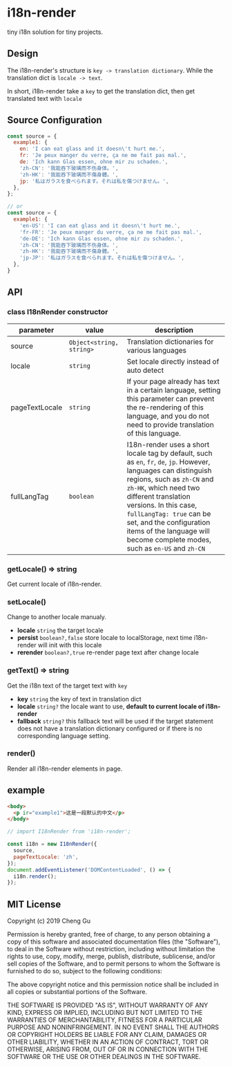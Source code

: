 # i18n-render
tiny i18n solution for tiny projects.

## Design

The i18n-render's structure is `key -> translation dictionary`. While the translation dict is `locale -> text`.

In short, i18n-render take a `key` to get the translation dict, then get translated text with `locale`

## Source Configuration

```js
const source = {
  example1: {
    en: 'I can eat glass and it doesn\'t hurt me.',
    fr: 'Je peux manger du verre, ça ne me fait pas mal.',
    de: 'Ich kann Glas essen, ohne mir zu schaden.',
    'zh-CN': '我能吞下玻璃而不伤身体。',
    'zh-HK': '我能吞下玻璃而不傷身體。',
    jp: '私はガラスを食べられます。それは私を傷つけません。',
  },
};

// or
const source = {
  example1: {
    'en-US': 'I can eat glass and it doesn\'t hurt me.',
    'fr-FR': 'Je peux manger du verre, ça ne me fait pas mal.',
    'de-DE': 'Ich kann Glas essen, ohne mir zu schaden.',
    'zh-CN': '我能吞下玻璃而不伤身体。',
    'zh-HK': '我能吞下玻璃而不傷身體。',
    'jp-JP': '私はガラスを食べられます。それは私を傷つけません。',
  },
}
```

## API

### class I18nRender constructor

| parameter | value | description |
| --- | --- | --- |
| source | `Object<string, string>` | Translation dictionaries for various languages|
| locale | `string` | Set locale directly instead of auto detect|
| pageTextLocale | `string` | If your page already has text in a certain language, setting this parameter can prevent the re-rendering of this language, and you do not need to provide translation of this language.
| fullLangTag | `boolean` | I18n-render uses a short locale tag by default, such as `en`, `fr`, `de`, `jp`. However, languages can distinguish regions, such as `zh-CN` and `zh-HK`, which need two different translation versions. In this case, `fullLangTag: true` can be set, and the configuration items of the language will become complete modes, such as `en-US` and `zh-CN`

### getLocale() => string

Get current locale of i18n-render.

### setLocale()
Change to another locale manualy.

- **locale** `string` the target locale
- **persist** `boolean?,false` store locale to localStorage, next time i18n-render will init with this locale
- **rerender** `boolean?,true` re-render page text after change locale

### getText() => string
Get the i18n text of the target text with `key`

- **key** `string` the key of text in translation dict
- **locale** `string?` the locale want to use, **default to current locale of i18n-render**
- **fallback** `string?` this fallback text will be used if the target statement does not have a translation dictionary configured or if there is no corresponding language setting.

### render()
Render all i18n-render elements in page.

## example
```html
<body>
  <p ir="example1">这是一段默认的中文</p>
</body>
```
```js
// import I18nRender from 'i18n-render';

const i18n = new I18nRender({
  source,
  pageTextLocale: 'zh',
});
document.addEventListener('DOMContentLoaded', () => {
  i18n.render();
});
```

## MIT License

Copyright (c) 2019 Cheng Gu

Permission is hereby granted, free of charge, to any person obtaining a copy
of this software and associated documentation files (the "Software"), to deal
in the Software without restriction, including without limitation the rights
to use, copy, modify, merge, publish, distribute, sublicense, and/or sell
copies of the Software, and to permit persons to whom the Software is
furnished to do so, subject to the following conditions:

The above copyright notice and this permission notice shall be included in all
copies or substantial portions of the Software.

THE SOFTWARE IS PROVIDED "AS IS", WITHOUT WARRANTY OF ANY KIND, EXPRESS OR
IMPLIED, INCLUDING BUT NOT LIMITED TO THE WARRANTIES OF MERCHANTABILITY,
FITNESS FOR A PARTICULAR PURPOSE AND NONINFRINGEMENT. IN NO EVENT SHALL THE
AUTHORS OR COPYRIGHT HOLDERS BE LIABLE FOR ANY CLAIM, DAMAGES OR OTHER
LIABILITY, WHETHER IN AN ACTION OF CONTRACT, TORT OR OTHERWISE, ARISING FROM,
OUT OF OR IN CONNECTION WITH THE SOFTWARE OR THE USE OR OTHER DEALINGS IN THE
SOFTWARE.
